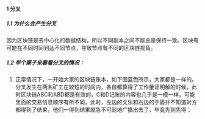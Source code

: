#### 1 分叉
##### 1.1 为什么会产生分叉
因为区块链是去中心化的数据结构，所以不同副本之间不能总是保持一致。区块有可能在不同时间到达不同节点，导致节点有不同的区块链视角。
##### 1.2 举个栗子来看看分叉的情况：
1. 正常情况下，一开始大家的区块链账本，如下图蓝色所示，大家都是一样的。分叉发生在两名矿工在较短的时间内，各自都算得了工作量证明解的时候，此时区块链ABC和ABD都是有效的，C和D记账的内容也几乎是一模一样，可能里面的交易信息顺序有所不同，此时，左边的文乐和右边的于晏并不知道对方都得到了结果，他们一得到结果就急不可耐地广播出去了，毕竟先到先得；
